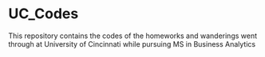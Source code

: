 # UC_Codes
This repository contains the codes of the homeworks and wanderings went through at University of Cincinnati while pursuing MS in Business Analytics

